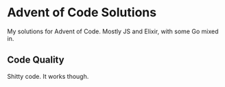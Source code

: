 # Advent of Code Solutions

My solutions for Advent of Code. Mostly JS and Elixir, with some Go mixed in.

## Code Quality

Shitty code. It works though.
